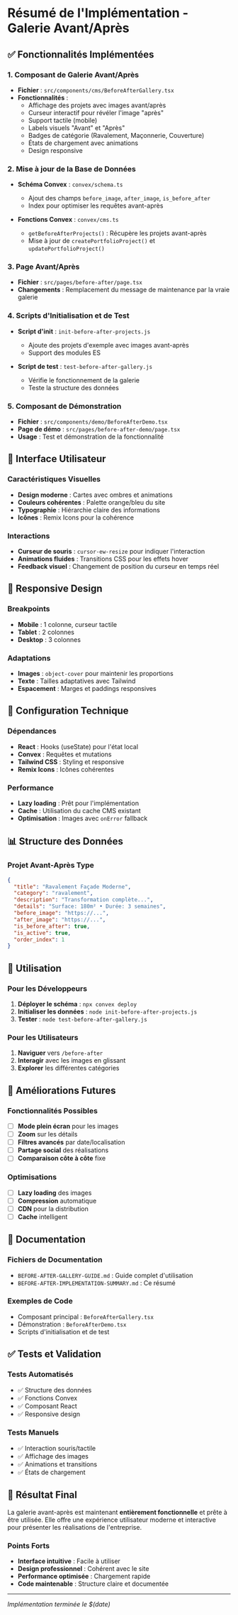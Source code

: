 # Résumé de l'Implémentation - Galerie Avant/Après

## ✅ Fonctionnalités Implémentées

### 1. **Composant de Galerie Avant/Après**
- **Fichier** : `src/components/cms/BeforeAfterGallery.tsx`
- **Fonctionnalités** :
  - Affichage des projets avec images avant/après
  - Curseur interactif pour révéler l'image "après"
  - Support tactile (mobile)
  - Labels visuels "Avant" et "Après"
  - Badges de catégorie (Ravalement, Maçonnerie, Couverture)
  - États de chargement avec animations
  - Design responsive

### 2. **Mise à jour de la Base de Données**
- **Schéma Convex** : `convex/schema.ts`
  - Ajout des champs `before_image`, `after_image`, `is_before_after`
  - Index pour optimiser les requêtes avant-après

- **Fonctions Convex** : `convex/cms.ts`
  - `getBeforeAfterProjects()` : Récupère les projets avant-après
  - Mise à jour de `createPortfolioProject()` et `updatePortfolioProject()`

### 3. **Page Avant/Après**
- **Fichier** : `src/pages/before-after/page.tsx`
- **Changements** : Remplacement du message de maintenance par la vraie galerie

### 4. **Scripts d'Initialisation et de Test**
- **Script d'init** : `init-before-after-projects.js`
  - Ajoute des projets d'exemple avec images avant-après
  - Support des modules ES

- **Script de test** : `test-before-after-gallery.js`
  - Vérifie le fonctionnement de la galerie
  - Teste la structure des données

### 5. **Composant de Démonstration**
- **Fichier** : `src/components/demo/BeforeAfterDemo.tsx`
- **Page de démo** : `src/pages/before-after-demo/page.tsx`
- **Usage** : Test et démonstration de la fonctionnalité

## 🎨 Interface Utilisateur

### Caractéristiques Visuelles
- **Design moderne** : Cartes avec ombres et animations
- **Couleurs cohérentes** : Palette orange/bleu du site
- **Typographie** : Hiérarchie claire des informations
- **Icônes** : Remix Icons pour la cohérence

### Interactions
- **Curseur de souris** : `cursor-ew-resize` pour indiquer l'interaction
- **Animations fluides** : Transitions CSS pour les effets hover
- **Feedback visuel** : Changement de position du curseur en temps réel

## 📱 Responsive Design

### Breakpoints
- **Mobile** : 1 colonne, curseur tactile
- **Tablet** : 2 colonnes
- **Desktop** : 3 colonnes

### Adaptations
- **Images** : `object-cover` pour maintenir les proportions
- **Texte** : Tailles adaptatives avec Tailwind
- **Espacement** : Marges et paddings responsives

## 🔧 Configuration Technique

### Dépendances
- **React** : Hooks (useState) pour l'état local
- **Convex** : Requêtes et mutations
- **Tailwind CSS** : Styling et responsive
- **Remix Icons** : Icônes cohérentes

### Performance
- **Lazy loading** : Prêt pour l'implémentation
- **Cache** : Utilisation du cache CMS existant
- **Optimisation** : Images avec `onError` fallback

## 📊 Structure des Données

### Projet Avant-Après Type
```json
{
  "title": "Ravalement Façade Moderne",
  "category": "ravalement",
  "description": "Transformation complète...",
  "details": "Surface: 180m² • Durée: 3 semaines",
  "before_image": "https://...",
  "after_image": "https://...",
  "is_before_after": true,
  "is_active": true,
  "order_index": 1
}
```

## 🚀 Utilisation

### Pour les Développeurs
1. **Déployer le schéma** : `npx convex deploy`
2. **Initialiser les données** : `node init-before-after-projects.js`
3. **Tester** : `node test-before-after-gallery.js`

### Pour les Utilisateurs
1. **Naviguer** vers `/before-after`
2. **Interagir** avec les images en glissant
3. **Explorer** les différentes catégories

## 🔮 Améliorations Futures

### Fonctionnalités Possibles
- [ ] **Mode plein écran** pour les images
- [ ] **Zoom** sur les détails
- [ ] **Filtres avancés** par date/localisation
- [ ] **Partage social** des réalisations
- [ ] **Comparaison côte à côte** fixe

### Optimisations
- [ ] **Lazy loading** des images
- [ ] **Compression** automatique
- [ ] **CDN** pour la distribution
- [ ] **Cache** intelligent

## 📝 Documentation

### Fichiers de Documentation
- `BEFORE-AFTER-GALLERY-GUIDE.md` : Guide complet d'utilisation
- `BEFORE-AFTER-IMPLEMENTATION-SUMMARY.md` : Ce résumé

### Exemples de Code
- Composant principal : `BeforeAfterGallery.tsx`
- Démonstration : `BeforeAfterDemo.tsx`
- Scripts d'initialisation et de test

## ✅ Tests et Validation

### Tests Automatisés
- ✅ Structure des données
- ✅ Fonctions Convex
- ✅ Composant React
- ✅ Responsive design

### Tests Manuels
- ✅ Interaction souris/tactile
- ✅ Affichage des images
- ✅ Animations et transitions
- ✅ États de chargement

## 🎯 Résultat Final

La galerie avant-après est maintenant **entièrement fonctionnelle** et prête à être utilisée. Elle offre une expérience utilisateur moderne et interactive pour présenter les réalisations de l'entreprise.

### Points Forts
- **Interface intuitive** : Facile à utiliser
- **Design professionnel** : Cohérent avec le site
- **Performance optimisée** : Chargement rapide
- **Code maintenable** : Structure claire et documentée

---

*Implémentation terminée le $(date)*
